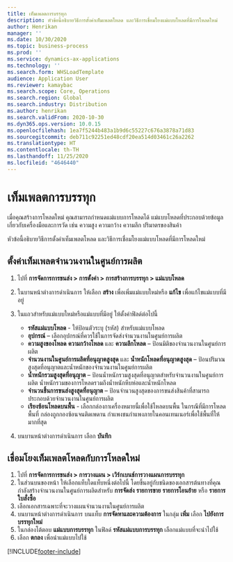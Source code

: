 ```yaml
---
title: เท็มเพลตการบรรทุก
description: หัวข้อนี้อธิบายวิธีการตั้งค่าเท็มเพลตโหลด และวิธีการเชื่อมโยงแม่แบบโหลดที่มีการโหลดใหม่
author: Henrikan
manager: ''
ms.date: 10/30/2020
ms.topic: business-process
ms.prod: ''
ms.service: dynamics-ax-applications
ms.technology: ''
ms.search.form: WHSLoadTemplate
audience: Application User
ms.reviewer: kamaybac
ms.search.scope: Core, Operations
ms.search.region: Global
ms.search.industry: Distribution
ms.author: henrikan
ms.search.validFrom: 2020-10-30
ms.dyn365.ops.version: 10.0.15
ms.openlocfilehash: 1ea7f5244b483a1b9d6c55227c676a3878a71d83
ms.sourcegitcommit: deb711c92251ed48cdf20ea514d03461c26a2262
ms.translationtype: HT
ms.contentlocale: th-TH
ms.lasthandoff: 11/25/2020
ms.locfileid: "4646440"
---
```

# <a name="load-templates"></a>เท็มเพลตการบรรทุก

เมื่อคุณสร้างการโหลดใหม่ คุณสามารถกำหนดแม่แบบการโหลดได้ แม่แบบโหลดที่ประกอบด้วยข้อมูลเกี่ยวกับเครื่องมือและการวัด เช่น ความสูง ความกว้าง ความลึก ปริมาตรของสินค้า

หัวข้อนี้อธิบายวิธีการตั้งค่าเท็มเพลตโหลด และวิธีการเชื่อมโยงแม่แบบโหลดที่มีการโหลดใหม่

## <a name="set-up-a-load-template"></a>ตั้งค่าเท็มเพลตจำนวนงานในศูนย์การผลิต

1. ไปที่ **การจัดการการขนส่ง \> การตั้งค่า \> การสร้างการบรรทุก \> แม่แบบโหลด**
1. ในบานหน้าต่างการดำเนินการ ให้เลือก **สร้าง** เพื่อเพิ่มแม่แบบใหม่หรือ **แก้ไข** เพื่อแก้ไขแม่แบบที่มีอยู่
1. ในแถวสำหรับแม่แบบใหม่หรือแม่แบบที่มีอยู่ ให้ตั้งค่าฟิลด์ต่อไปนี้

    - **รหัสแม่แบบโหลด** - ให้ป้อนตัวระบุ (รหัส) สำหรับแม่แบบโหลด
    - **อุปกรณ์** – เลือกอุปกรณ์ที่ควรใช้ในการจัดส่งจำนวนงานในศูนย์การผลิต
    - **ความสูงของโหลด** **ความกว้างโหลด** และ **ความลึกโหลด** – ป้อนมิติของจำนวนงานในศูนย์การผลิต
    - **จำนวนงานในศูนย์การผลิตที่อนุญาตสูงสุด** และ **น้ำหนักโหลดที่อนุญาตสูงสุด** – ป้อนปริมาณสูงสุดที่อนุญาตและน้ำหนักของจำนวนงานในศูนย์การผลิต
    - **น้ำหนักรวมสูงสุดที่อนุญาต** – ป้อนน้ำหนักรวมสูงสุดที่อนุญาตสำหรับจำนวนงานในศูนย์การผลิต น้ำหนักรวมของการโหลดรวมถึงน้ำหนักหีบห่อและน้ำหนักโหลด
    - **จำนวนชิ้นการขนส่งสูงสุดที่อนุญาต** – ป้อนจำนวนสูงสุดของการขนส่งสินค้าที่สามารถประกอบด้วยจำนวนงานในศูนย์การผลิต
    - **เรียงซ้อนโหลดบนพื้น** - เลือกกล่องกาเครื่องหมายนี้เพื่อใช้โหลดบนพื้น ในกรณีที่มีการโหลดพื้นที่ กล่องถูกกองซ้อนจนติดเพดาน กำแพงชนกำแพงภายในคอนเทนเนอร์เพื่อใช้พื้นที่ให้มากที่สุด

1. บนบานหน้าต่างการดำเนินการ เลือก **บันทึก**

## <a name="associate-a-load-template-with-a-new-load"></a>เชื่อมโยงเท็มเพลตโหลดกับการโหลดใหม่

1. ไปที่ **การจัดการการขนส่ง \> การวางแผน \> เวิร์กเบนช์การวางแผนการบรรทุก**
1. ในส่วนบนของหน้า ให้เลือกแท็บใดแท็บหนึ่งต่อไปนี้ โดยขึ้นอยู่กับชนิดของเอกสารต้นทางที่คุณกำลังสร้างจำนวนงานในศูนย์การผลิตสำหรับ **การจัดส่ง** **รายการขาย** **รายการโอนย้าย** หรือ **รายการใบสั่งซื้อ** 
1. เลือกเอกสารเฉพาะที่จะวางแผนจำนวนงานในศูนย์การผลิต
1. บนบานหน้าต่างการดำเนินการ บนแท็บ **การจัดหาและความต้องการ** ในกลุ่ม **เพิ่ม** เลือก **ไปยังการบรรทุกใหม่**
1. ในกล่องโต้ตอบ **แม่แบบการบรรทุก** ในฟิลด์ **รหัสแม่แบบการบรรทุก** เลือกแม่แบบที่จะนำไปใช้
1. เลือก **ตกลง** เพื่อนำแม่แบบไปใช้


[!INCLUDE[footer-include](../../../includes/footer-banner.md)]